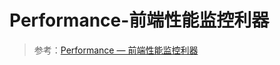 # Performance-前端性能监控利器

> 参考：[Performance — 前端性能监控利器](https://www.cnblogs.com/bldxh/p/6857324.html)
